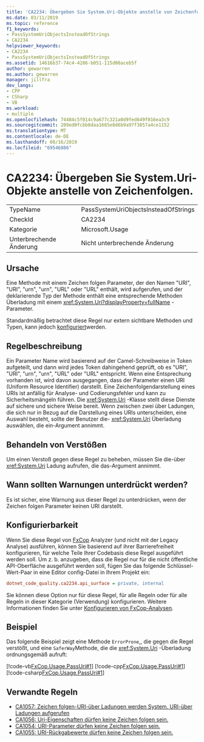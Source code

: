 ```yaml
---
title: 'CA2234: Übergeben Sie System.Uri-Objekte anstelle von Zeichenfolgen.'
ms.date: 03/11/2019
ms.topic: reference
f1_keywords:
- PassSystemUriObjectsInsteadOfStrings
- CA2234
helpviewer_keywords:
- CA2234
- PassSystemUriObjectsInsteadOfStrings
ms.assetid: 14616b37-74c4-4286-b051-115d00aceb5f
author: gewarren
ms.author: gewarren
manager: jillfra
dev_langs:
- CPP
- CSharp
- VB
ms.workload:
- multiple
ms.openlocfilehash: 74484c5f014c9a677c321a0d9fed649f016ea3c9
ms.sourcegitcommit: 209ed0fcbb8daa1685e8d6b9a97f3857a4ce1152
ms.translationtype: MT
ms.contentlocale: de-DE
ms.lasthandoff: 08/16/2019
ms.locfileid: "69546886"
---
```

# <a name="ca2234-pass-systemuri-objects-instead-of-strings"></a>CA2234: Übergeben Sie System.Uri-Objekte anstelle von Zeichenfolgen.

|||
|-|-|
|TypeName|PassSystemUriObjectsInsteadOfStrings|
|CheckId|CA2234|
|Kategorie|Microsoft.Usage|
|Unterbrechende Änderung|Nicht unterbrechende Änderung|

## <a name="cause"></a>Ursache

Eine Methode mit einem Zeichen folgen Parameter, der den Namen "URI", "URI", "urn", "urn", "URL" oder "URL" enthält, wird aufgerufen, und der deklarierende Typ der Methode enthält eine entsprechende Methoden Überladung mit einem <xref:System.Uri?displayProperty=fullName> -Parameter.

Standardmäßig betrachtet diese Regel nur extern sichtbare Methoden und Typen, kann jedoch [konfiguriert](#configurability)werden.

## <a name="rule-description"></a>Regelbeschreibung

Ein Parameter Name wird basierend auf der Camel-Schreibweise in Token aufgeteilt, und dann wird jedes Token dahingehend geprüft, ob es "URI", "URI", "urn", "urn", "URL" oder "URL" entspricht. Wenn eine Entsprechung vorhanden ist, wird davon ausgegangen, dass der Parameter einen URI (Uniform Resource Identifier) darstellt. Eine Zeichenfolgendarstellung eines URIs ist anfällig für Analyse- und Codierungsfehler und kann zu Sicherheitsmängeln führen. Die <xref:System.Uri> -Klasse stellt diese Dienste auf sichere und sichere Weise bereit. Wenn zwischen zwei über Ladungen, die sich nur in Bezug auf die Darstellung eines URIs unterscheiden, eine Auswahl besteht, sollte der Benutzer die- <xref:System.Uri> Überladung auswählen, die ein-Argument annimmt.

## <a name="how-to-fix-violations"></a>Behandeln von Verstößen

Um einen Verstoß gegen diese Regel zu beheben, müssen Sie die-über <xref:System.Uri> Ladung aufrufen, die das-Argument annimmt.

## <a name="when-to-suppress-warnings"></a>Wann sollten Warnungen unterdrückt werden?

Es ist sicher, eine Warnung aus dieser Regel zu unterdrücken, wenn der Zeichen folgen Parameter keinen URI darstellt.

## <a name="configurability"></a>Konfigurierbarkeit

Wenn Sie diese Regel von [FxCop](install-fxcop-analyzers.md) Analyzer (und nicht mit der Legacy Analyse) ausführen, können Sie basierend auf ihrer Barrierefreiheit konfigurieren, für welche Teile Ihrer Codebasis diese Regel ausgeführt werden soll. Um z. b. anzugeben, dass die Regel nur für die nicht öffentliche API-Oberfläche ausgeführt werden soll, fügen Sie das folgende Schlüssel-Wert-Paar in eine Editor config-Datei in Ihrem Projekt ein:

```ini
dotnet_code_quality.ca2234.api_surface = private, internal
```

Sie können diese Option nur für diese Regel, für alle Regeln oder für alle Regeln in dieser Kategorie (Verwendung) konfigurieren. Weitere Informationen finden Sie unter [Konfigurieren von FxCop-Analysen](configure-fxcop-analyzers.md).

## <a name="example"></a>Beispiel

Das folgende Beispiel zeigt eine Methode `ErrorProne`,, die gegen die Regel verstößt, und eine `SaferWay`Methode, die die <xref:System.Uri> -Überladung ordnungsgemäß aufruft:

[!code-vb[FxCop.Usage.PassUri#1](../code-quality/codesnippet/VisualBasic/ca2234-pass-system-uri-objects-instead-of-strings_1.vb)]
[!code-cpp[FxCop.Usage.PassUri#1](../code-quality/codesnippet/CPP/ca2234-pass-system-uri-objects-instead-of-strings_1.cpp)]
[!code-csharp[FxCop.Usage.PassUri#1](../code-quality/codesnippet/CSharp/ca2234-pass-system-uri-objects-instead-of-strings_1.cs)]

## <a name="related-rules"></a>Verwandte Regeln

- [CA1057: Zeichen folgen-URI-über Ladungen werden System. URI-über Ladungen aufgerufen](../code-quality/ca1057-string-uri-overloads-call-system-uri-overloads.md)
- [CA1056: Uri-Eigenschaften dürfen keine Zeichen folgen sein.](../code-quality/ca1056-uri-properties-should-not-be-strings.md)
- [CA1054: URI-Parameter dürfen keine Zeichen folgen sein.](../code-quality/ca1054-uri-parameters-should-not-be-strings.md)
- [CA1055: URI-Rückgabewerte dürfen keine Zeichen folgen sein.](../code-quality/ca1055-uri-return-values-should-not-be-strings.md)